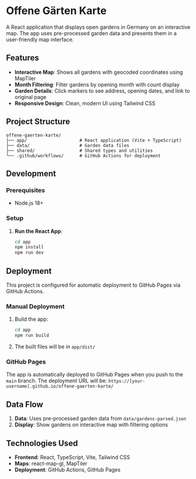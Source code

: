 # Offene Gärten Karte

A React application that displays open gardens in Germany on an interactive map. The app uses pre-processed garden data and presents them in a user-friendly map interface.

## Features

- **Interactive Map**: Shows all gardens with geocoded coordinates using MapTiler
- **Month Filtering**: Filter gardens by opening month with count display
- **Garden Details**: Click markers to see address, opening dates, and link to original page
- **Responsive Design**: Clean, modern UI using Tailwind CSS

## Project Structure

```
offene-gaerten-karte/
├── app/                    # React application (Vite + TypeScript)
├── data/                   # Garden data files
├── shared/                 # Shared types and utilities
└── .github/workflows/      # GitHub Actions for deployment
```

## Development

### Prerequisites

- Node.js 18+

### Setup

1. **Run the React App**:
   ```bash
   cd app
   npm install
   npm run dev
   ```

## Deployment

This project is configured for automatic deployment to GitHub Pages via GitHub Actions.

### Manual Deployment

1. Build the app:
   ```bash
   cd app
   npm run build
   ```

2. The built files will be in `app/dist/`

### GitHub Pages

The app is automatically deployed to GitHub Pages when you push to the `main` branch. The deployment URL will be:
`https://[your-username].github.io/offene-gaerten-karte/`

## Data Flow

1. **Data**: Uses pre-processed garden data from `data/gardens-parsed.json`
2. **Display**: Show gardens on interactive map with filtering options

## Technologies Used

- **Frontend**: React, TypeScript, Vite, Tailwind CSS
- **Maps**: react-map-gl, MapTiler
- **Deployment**: GitHub Actions, GitHub Pages

